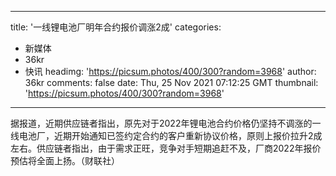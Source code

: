 
---
title: '一线锂电池厂明年合约报价调涨2成'
categories: 
 - 新媒体
 - 36kr
 - 快讯
headimg: 'https://picsum.photos/400/300?random=3968'
author: 36kr
comments: false
date: Thu, 25 Nov 2021 07:12:25 GMT
thumbnail: 'https://picsum.photos/400/300?random=3968'
---

<div>   
据报道，近期供应链者指出，原先对于2022年锂电池合约价格仍坚持不调涨的一线电池厂，近期开始通知已签约定合约的客户重新协议价格，原则上报价拉升2成左右。供应链者指出，由于需求正旺，竞争对手短期追赶不及，厂商2022年报价预估将全面上扬。（财联社）  
</div>
            